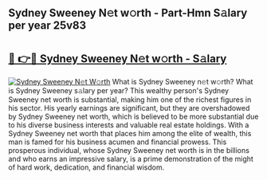 ## Sydney Sweeney N𝚎t w𝚘rth - Part-Hmn S𝚊lary per year 25v83

# <h2><a href="http://gc0a0w.nevu.top/?p=Sydney+Sweeney">🔗 👉🔴 Sydney Sweeney N𝚎t w𝚘rth - S𝚊lary</a></h2>

[![Sydney Sweeney N𝚎t W𝚘rth](https://i.imgur.com/Oavwk0R.jpeg)](http://gc0a0w.nevu.top/?p=Sydney+Sweeney)
What is Sydney Sweeney n𝚎t w𝚘rth? What is Sydney Sweeney s𝚊lary per year?
This wealthy person's Sydney Sweeney net worth is substantial, making him one of the richest figures in his sector. His yearly earnings are significant, but they are overshadowed by Sydney Sweeney net worth, which is believed to be more substantial due to his diverse business interests and valuable real estate holdings. With a Sydney Sweeney net worth that places him among the elite of wealth, this man is famed for his business acumen and financial prowess. This prosperous individual, whose Sydney Sweeney net worth is in the billions and who earns an impressive salary, is a prime demonstration of the might of hard work, dedication, and financial wisdom.
